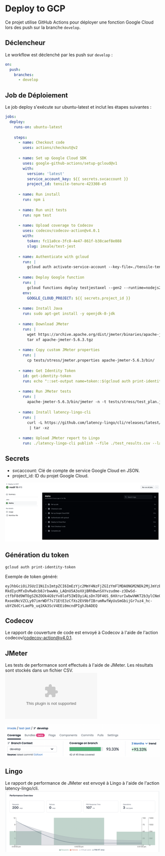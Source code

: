 # Deploy to GCP

Ce projet utilise GitHub Actions pour déployer une fonction Google Cloud lors des push sur la branche `develop`.

## Déclencheur

Le workflow est déclenché par les push sur `develop` :

```yaml
on:
  push:
    branches:
      - develop
```

## Job de Déploiement

Le job deploy s'exécute sur ubuntu-latest et inclut les étapes suivantes :

```yaml
jobs:
  deploy:
    runs-on: ubuntu-latest

    steps:
      - name: Checkout code
        uses: actions/checkout@v2

      - name: Set up Google Cloud SDK
        uses: google-github-actions/setup-gcloud@v1
        with:
          version: 'latest'
          service_account_key: ${{ secrets.svcaccount }}
          project_id: tensile-tenure-423308-e5

      - name: Run install
        run: npm i

      - name: Run unit tests
        run: npm test

      - name: Upload coverage to Codecov
        uses: codecov/codecov-action@v4.0.1
        with:
          token: fc11a0ce-3fc8-4e47-861f-b38caef8e088
          slug: imxale/test-jest

      - name: Authenticate with gcloud
        run: |
          gcloud auth activate-service-account --key-file=./tensile-tenure-423308-e5-0fa52aa16d6a.json

      - name: Deploy Google function
        run: |
          gcloud functions deploy testjestaxel --gen2 --runtime=nodejs20 --region=us-east1 --source=. --entry-point=helloGET --trigger-http --allow-unauthenticated
        env:
          GOOGLE_CLOUD_PROJECT: ${{ secrets.project_id }}

      - name: Install Java
        run: sudo apt-get install -y openjdk-8-jdk

      - name: Download JMeter
        run: |
          wget https://archive.apache.org/dist/jmeter/binaries/apache-jmeter-5.6.3.tgz
          tar xf apache-jmeter-5.6.3.tgz

      - name: Copy custom JMeter properties
        run: |
          cp tests/stress/jmeter.properties apache-jmeter-5.6.3/bin/

      - name: Get Identity Token
        id: get-identity-token
        run: echo "::set-output name=token::$(gcloud auth print-identity-token)"

      - name: Run JMeter tests
        run: |
          apache-jmeter-5.6.3/bin/jmeter -n -t tests/stress/test_plan.jmx -l test_results.csv -JIDENTITY_TOKEN=${{ steps.get-identity-token.outputs.token }}

      - name: Install latency-lingo-cli
        run: |
          curl -L https://github.com/latency-lingo/cli/releases/latest/download/latency-lingo-cli_linux_amd64.tar.gz \
           | tar -xz

      - name: Upload JMeter report to Lingo
        run: ./latency-lingo-cli publish --file ./test_results.csv --label "checkout flow" --api-key 814f97a2-f518-4384-94dc-dea39bc494fc
```

## Secrets
- svcaccount: Clé de compte de service Google Cloud en JSON.
- project_id: ID du projet Google Cloud.

![deploy](deploy.png)

## Génération du token
```bash
gcloud auth print-identity-token
```

Exemple de token généré:
```
eyJhbGciOiJSUzI1NiIsImtpZCI6ImEzYjc2MmY4NzFjZGIzYmFlMDA0NGM2NDk2MjJmYzEzOTZlZGEzZTMiLCJ0eXAiOiJKV1QifQ.eyJpc3MiOiJodHRwczovL2FjY291bnRzLmdvb2dsZS5jb20iLCJhenAiOiIzMjU1NTk0MDU1OS5hcHBzLmdvb2dsZXVzZXJjb250ZW50LmNvbSIsImF1ZCI6IjMyNTU1OTQwNTU5LmFwcHMuZ29vZ2xldXNlcmNvbnRlbnQuY29tIiwic3ViIjoiMTA5NTY1NzE4OTU4MzA3OTQ0ODk5IiwiZW1haWwiOiJheGVsYmxhbmNoYXJkcHJvQGdtYWlsLmNvbSIsImVtYWlsX3ZlcmlmaWVkIjp0cnVlLCJhdF9oYXNoIjoiSVNSTWN1ZmFJNHVkbWZVS293M2J5ZyIsImlhdCI6MTcxNTY5NjU5NCwiZXhwIjoxNzE1NzAwMTk0fQ.W1heqJrz8B_3VgCzYY5_7-RkdIycMfxDvRw8cb8JrbwwWa_LAQnU5A3oXXjBRhBwnSXYvzudme-z3DwSd-ctfbF8d9WTOgSZ6ZOOk4G9zYv8loF5IWIOyiALsDn7DF46S_6HXrurIwbwVWKT2b3ylCNe0aBstFVKA4mRXOC8HbapDD1aZ6yY5zyE3_L9m1pMdS1H_qBSrWTUDgFbPNDiRY3iqI8zFY9GzFFOgRtT-RxoeUNcVZCLy07imrWDf7s71EtE3zCfXs2EV9bfIBrumRwfWyUuSmGbijGr7uz4_hc-ubYZ6dCrLaePb_uq1KA3ScV4EEi0mcndPIghJbADEQ
```

## Codecov
Le rapport de couverture de code est envoyé à Codecov à l'aide de l'action codecov/codecov-action@v4.0.1.

## JMeter
Les tests de performance sont effectués à l'aide de JMeter. Les résultats sont stockés dans un fichier CSV.
![Exemple de fichier CSV](test_results.csv)

![Codecov](codedev.png)

## Lingo
Le rapport de performance de JMeter est envoyé à Lingo à l'aide de l'action latency-lingo/cli.
![Lingo](lingo.png)
